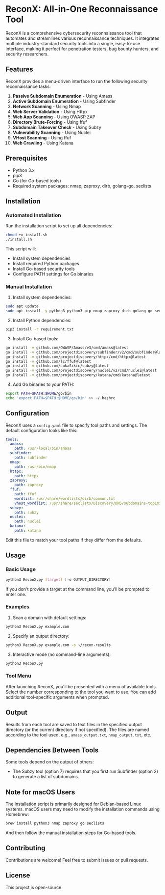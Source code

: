 # ReconX: All-in-One Reconnaissance Tool

ReconX is a comprehensive cybersecurity reconnaissance tool that automates and streamlines various reconnaissance techniques. It integrates multiple industry-standard security tools into a single, easy-to-use interface, making it perfect for penetration testers, bug bounty hunters, and security researchers.

## Features

ReconX provides a menu-driven interface to run the following security reconnaissance tasks:

1. **Passive Subdomain Enumeration** - Using Amass
2. **Active Subdomain Enumeration** - Using Subfinder
3. **Network Scanning** - Using Nmap
4. **Web Server Validation** - Using Httpx
5. **Web App Scanning** - Using OWASP ZAP
6. **Directory Brute-Forcing** - Using ffuf
7. **Subdomain Takeover Check** - Using Subzy
8. **Vulnerability Scanning** - Using Nuclei
9. **VHost Scanning** - Using ffuf
10. **Web Crawling** - Using Katana

## Prerequisites

- Python 3.x
- pip3
- Go (for Go-based tools)
- Required system packages: nmap, zaproxy, dirb, golang-go, seclists

## Installation

### Automated Installation

Run the installation script to set up all dependencies:

```bash
chmod +x install.sh
./install.sh
```

This script will:
- Install system dependencies
- Install required Python packages
- Install Go-based security tools
- Configure PATH settings for Go binaries

### Manual Installation

1. Install system dependencies:

```bash
sudo apt update
sudo apt install -y python3 python3-pip nmap zaproxy dirb golang-go seclists
```

2. Install Python dependencies:

```bash
pip3 install -r requirement.txt
```

3. Install Go-based tools:

```bash
go install -v github.com/OWASP/Amass/v3/cmd/amass@latest
go install -v github.com/projectdiscovery/subfinder/v2/cmd/subfinder@latest
go install -v github.com/projectdiscovery/httpx/cmd/httpx@latest
go install -v github.com/lc/ffuf@latest
go install -v github.com/LukaSikic/subzy@latest
go install -v github.com/projectdiscovery/nuclei/v2/cmd/nuclei@latest
go install -v github.com/projectdiscovery/katana/cmd/katana@latest
```

4. Add Go binaries to your PATH:

```bash
export PATH=$PATH:$HOME/go/bin
echo 'export PATH=$PATH:$HOME/go/bin' >> ~/.bashrc
```

## Configuration

ReconX uses a `config.yaml` file to specify tool paths and settings. The default configuration looks like this:

```yaml
tools:
  amass:
    path: /usr/local/bin/amass
  subfinder:
    path: subfinder
  nmap:
    path: /usr/bin/nmap
  httpx:
    path: httpx
  zaproxy:
    path: zaproxy
  ffuf:
    path: ffuf
    wordlist: /usr/share/wordlists/dirb/common.txt
    vhost_wordlist: /usr/share/seclists/Discovery/DNS/subdomains-top1million-5000.txt
  subzy:
    path: subzy
  nuclei:
    path: nuclei
  katana:
    path: katana
```

Edit this file to match your tool paths if they differ from the defaults.

## Usage

### Basic Usage

```bash
python3 ReconX.py [target] [-o OUTPUT_DIRECTORY]
```

If you don't provide a target at the command line, you'll be prompted to enter one.

### Examples

1. Scan a domain with default settings:

```bash
python3 ReconX.py example.com
```

2. Specify an output directory:

```bash
python3 ReconX.py example.com -o ~/recon-results
```

3. Interactive mode (no command-line arguments):

```bash
python3 ReconX.py
```

### Tool Menu

After launching ReconX, you'll be presented with a menu of available tools. Select the number corresponding to the tool you want to use. You can add additional tool-specific arguments when prompted.

## Output

Results from each tool are saved to text files in the specified output directory (or the current directory if not specified). The files are named according to the tool used, e.g., `amass_output.txt`, `nmap_output.txt`, etc.

## Dependencies Between Tools

Some tools depend on the output of others:
- The Subzy tool (option 7) requires that you first run Subfinder (option 2) to generate a list of subdomains.

## Note for macOS Users

The installation script is primarily designed for Debian-based Linux systems. macOS users may need to modify the installation commands using Homebrew:

```bash
brew install python3 nmap zaproxy go seclists
```

And then follow the manual installation steps for Go-based tools.

## Contributing

Contributions are welcome! Feel free to submit issues or pull requests.

## License

This project is open-source.
